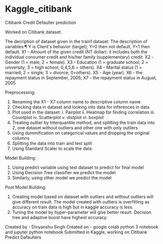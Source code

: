 # Kaggle_citibank
Citibank Credit Defaulter prediction

Worked on Citibank dataset.

The decription of dataset given in the train1 dataset:
The description of variables:¶ Y is Client's behavior (target); 
Y=0 then not default, 
Y=1 then default. 
X1 - Amount of the given credit (NT dollar): it includes both the individual consumer credit and his/her family (supplementary) credit. 
X2 -Gender (1 = male; 2 = female). 
X3 - Education (1 = graduate school; 2 = university; 3 = high school; 0,4,5,6 = others). 
X4 - Marital status (1 = married; 2 = single; 3 = divorce; 0=others). 
X5 - Age (year). 
X6 - the repayment status in September, 2005; 
X7 - the repayment status in August, 2005 

Preprocessing:
1. Renaming the X1 - X7 column name to descriptive column name
2. Checking data in dataset and looking into data for inferences in data
3. Plot used in the dataset:
		i. Pairplot
		ii. Heatmap for finding correlation
		iii. Countplot
		iv. Scatterplot
		v. distplot
		vi. boxplot
4. Treating outlier by Interquantile method, and splitting the train data into 2, one dataset without outliers and other one with only outliers
5. Using dummification on categorical values and dropping the original columns
6. Splitting the data into train and test split
7. Using Standard Scaler to scale the data

Model Building:
1. Using predict variable using test dataset to predict for final model
2. Using Decision Tree classifier we predict the model
3. Similarly, using other model we predict the model

Post Model Building:
1. Creating model based on dataset with outliers and without outliers will give different result.
   The model created with outliers is overfitting as accuracy on train data is high but in kaggle accuracy is less.
2. Tuning the model by hyper-parameter will give better result. Decision tree and adaptive boost have highest accuracy.



Created by - Divyanshu Singh
Created on - google colab python 3 notebook and jupyter python notebook
Submitted in Kaggle, working on Citibank Predict Dafaulters
